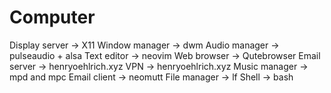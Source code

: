 # Computer

Display server -> X11
Window manager -> dwm
Audio manager -> pulseaudio + alsa
Text editor -> neovim
Web browser -> Qutebrowser
Email server -> henryoehlrich.xyz
VPN -> henryoehlrich.xyz
Music manager -> mpd and mpc
Email client -> neomutt
File manager -> lf
Shell -> bash
